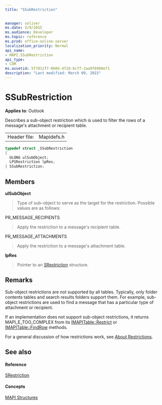 ```yaml
---
title: "SSubRestriction"
 
 
manager: soliver
ms.date: 3/9/2015
ms.audience: Developer
ms.topic: reference
ms.prod: office-online-server
localization_priority: Normal
api_name:
- MAPI.SSubRestriction
api_type:
- COM
ms.assetid: 5f7012f7-060d-4f2d-bcff-2aa9f6980e71
description: "Last modified: March 09, 2015"
---
```


# SSubRestriction

  
  
**Applies to**: Outlook 
  
Describes a sub-object restriction which is used to filter the rows of a message's attachment or recipient table.
  
|||
|:-----|:-----|
|Header file:  <br/> |Mapidefs.h  <br/> |
   
```cpp
typedef struct _SSubRestriction
{
  ULONG ulSubObject;
  LPSRestriction lpRes;
} SSubRestriction;

```

## Members

 **ulSubObject**
  
> Type of sub-object to serve as the target for the restriction. Possible values are as follows: 
    
PR_MESSAGE_RECIPIENTS 
  
> Apply the restriction to a message's recipient table. 
    
PR_MESSAGE_ATTACHMENTS 
  
>  Apply the restriction to a message's attachment table. 
    
 **lpRes**
  
> Pointer to an [SRestriction](srestriction.md) structure. 
    
## Remarks

Sub-object restrictions are not supported by all tables. Typically, only folder contents tables and search results folders support them. For example, sub-object restrictions are used to find a message that has a particular type of attachment or recipient. 
  
If an implementation does not support sub-object restrictions, it returns MAPI_E_TOO_COMPLEX from its [IMAPITable::Restrict](imapitable-restrict.md) or [IMAPITable::FindRow](imapitable-findrow.md) methods. 
  
For a general discussion of how restrictions work, see [About Restrictions](about-restrictions.md). 
  
## See also

#### Reference

[SRestriction](srestriction.md)
#### Concepts

[MAPI Structures](mapi-structures.md)

